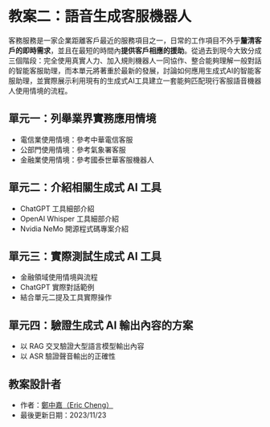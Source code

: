 # 教案二：語音生成客服機器人
客務服務是一家企業距離客戶最近的服務項目之一，日常的工作項目不外乎**釐清客戶的即時需求**，並且在最短的時間內**提供客戶相應的援助**。從過去到現今大致分成三個階段：完全使用真實人力、加入規則機器人一同協作、整合能夠理解一般對話的智能客服助理，而本單元將著重於最新的發展，討論如何應用生成式AI的智能客服助理，並實際展示利用現有的生成式AI工具建立一套能夠匹配現行客服語音機器人使用情境的流程。

## 單元一：列舉業界實務應用情境
* 電信業使用情境：參考中華電信客服
* 公部門使用情境：參考氣象署客服
* 金融業使用情境：參考國泰世華客服機器人

## 單元二：介紹相關生成式 AI 工具
* ChatGPT 工具細部介紹
* OpenAI Whisper 工具細部介紹
* Nvidia NeMo 開源程式碼專案介紹

## 單元三：實際測試生成式 AI 工具
* 金融領域使用情境與流程
* ChatGPT 實際對話範例
* 結合單元二提及工具實際操作

## 單元四：驗證生成式 AI 輸出內容的方案
* 以 RAG 交叉驗證大型語言模型輸出內容
* 以 ASR 驗證聲音輸出的正確性

## 教案設計者
 - 作者：[鄭中嘉（Eric Cheng）](https://www.linkedin.com/in/eric-cheng-ai-free-team/)
 - 最後更新日期：2023/11/23